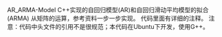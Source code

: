 AR_ARMA-Model
C++实现的自回归模型(AR)和自回归滑动平均模型的拟合(ARMA)
从矩阵的运算，参考资料一步一步实现。
代码里面有详细的注释。
注意：代码中头文件的引用不是很规范；本代码在Ubuntu下开发，使用G++。

